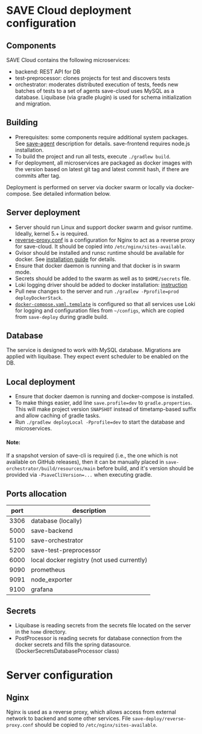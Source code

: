 # SAVE Cloud deployment configuration
## Components
SAVE Cloud contains the following microservices:
* backend: REST API for DB
* test-preprocessor: clones projects for test and discovers tests
* orchestrator: moderates distributed execution of tests, feeds new batches of tests to a set of agents
save-cloud uses MySQL as a database. Liquibase (via gradle plugin) is used for schema initialization and migration.

## Building
* Prerequisites: some components require additional system packages. See [save-agent](../save-agent/README.md) description for details.
  save-frontend requires node.js installation.
* To build the project and run all tests, execute `./gradlew build`.
* For deployment, all microservices are packaged as docker images with the version based on latest git tag and latest commit hash, if there are commits after tag.

Deployment is performed on server via docker swarm or locally via docker-compose. See detailed information below.

## Server deployment
* Server should run Linux and support docker swarm and gvisor runtime. Ideally, kernel 5.+ is required.
* [reverse-proxy.conf](reverse-proxy.conf) is a configuration for Nginx to act as a reverse proxy for save-cloud. It should be 
  copied into `/etc/nginx/sites-available`.
* Gvisor should be installed and runsc runtime should be available for docker. See [installation guide](https://gvisor.dev/docs/user_guide/install/) for details.
* Ensure that docker daemon is running and that docker is in swarm mode.
* Secrets should be added to the swarm as well as to `$HOME/secrets` file.
* Loki logging driver should be added to docker installation: [instruction](https://grafana.com/docs/loki/latest/clients/docker-driver/#installing)
* Pull new changes to the server and run `./gradlew -Pprofile=prod deployDockerStack`.
* [`docker-compose.yaml.template`](../docker-compose.yaml.template) is configured so that all services use Loki for logging
  and configuration files from `~/configs`, which are copied from `save-deploy` during gradle build.

## Database
The service is designed to work with MySQL database. Migrations are applied with liquibase. They expect event scheduler to be enabled on the DB.

## Local deployment
* Ensure that docker daemon is running and docker-compose is installed.
* To make things easier, add line `save.profile=dev` to `gradle.properties`. This will make project version `SNAPSHOT` instead of timetamp-based suffix and allow caching of gradle tasks.
* Run `./gradlew deployLocal -Pprofile=dev` to start the database and microservices.

#### Note:
If a snapshot version of save-cli is required (i.e., the one which is not available on GitHub releases), then it can be
manually placed in `save-orchestrator/build/resources/main` before build, and it's version should be provided via `-PsaveCliVersion=...` when executing gradle.

## Ports allocation
| port | description |
| ---- | ----------- |
| 3306 | database (locally) |
| 5000 | save-backend |
| 5100 | save-orchestrator |
| 5200 | save-test-preprocessor |
| 6000 | local docker registry (not used currently) |
| 9090 | prometheus |
| 9091 | node_exporter |
| 9100 | grafana |

## Secrets
* Liquibase is reading secrets from the secrets file located on the server in the `home` directory.
* PostProcessor is reading secrets for database connection from the docker secrets and fills the spring datasource. (DockerSecretsDatabaseProcessor class)

# Server configuration
## Nginx
Nginx is used as a reverse proxy, which allows access from external network to backend and some other services.
File `save-deploy/reverse-proxy.conf` should be copied to `/etc/nginx/sites-available`.
